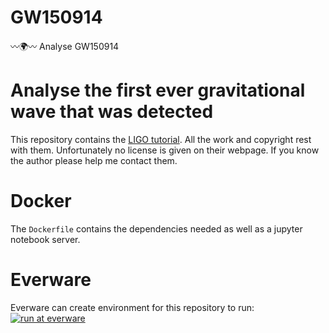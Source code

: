 # GW150914
:wavy_dash::earth_africa::wavy_dash: Analyse GW150914

# Analyse the first ever gravitational wave that was detected
This repository contains the [LIGO tutorial](https://losc.ligo.org/events/GW150914/). All the work and copyright rest with them. Unfortunately no
license is given on their webpage. If you know the author please
help me contact them.

# Docker
The `Dockerfile` contains the dependencies needed as well as a
jupyter notebook server.

# Everware
Everware can create environment for this repository to run:
[![run at everware](https://img.shields.io/badge/run%20me-@everware-blue.svg?style=flat)](https://everware.rep.school.yandex.net/hub/oauth_login?repourl=https://github.com/anaderi/GW150914.git)

